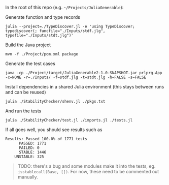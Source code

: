 In the root of this repo (e.g. `~/Projects/JuliaGenerable`):

Generate function and type records

    julia --project=./TypeDiscover.jl -e 'using TypeDiscover; typediscover(; funcfile="./Inputs/stdf.jlg", typefile="./Inputs/stdt.jlg")'

Build the Java project

    mvn -f ./Project/pom.xml package

Generate the test cases

    java -cp ./Project/target/JuliaGenerable2-1.0-SNAPSHOT.jar prlprg.App -c=NONE -r=./Inputs/ -f=stdf.jlg -t=stdt.jlg -h=FALSE -s=FALSE

Install dependencies in a shared Julia environment (this stays between runs and can be reused)

    julia ./StabilityChecker/shenv.jl ./pkgs.txt

And run the tests

    julia ./StabilityChecker/test.jl ./imports.jl ./tests.jl

If all goes well, you should see results such as

    Results: Passed 100.0% of 1771 tests
          PASSED: 1771
          FAILED: 0
          STABLE: 1446
        UNSTABLE: 325

> TODO: there's a bug and some modules make it into the tests, eg. `isstablecall(Base, [])`. For now, these need to be commented out manually.
